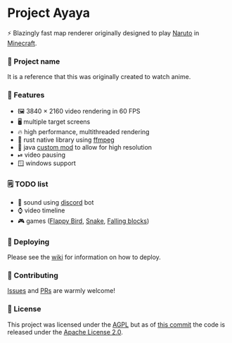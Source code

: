 # Project Ayaya

⚡ Blazingly fast map renderer originally designed to play [Naruto](https://en.wikipedia.org/wiki/Naruto) in [Minecraft](https://en.wikipedia.org/wiki/Minecraft).

### 💬 Project name

It is a reference that this was originally created to watch anime.

### 💖 Features

 - 🖼 3840 × 2160 video rendering in 60 FPS
 - 🖥 multiple target screens
 - 🔥 high performance, multithreaded rendering
 - 🦀 rust native library using [ffmpeg](https://ffmpeg.org/)
 - 🍵 java [custom mod](https://github.com/WcaleNieWolny/ProjectAyaya/tree/master/fastmaprenderer) to allow for high resolution
 - ⏯ video pausing
 - 🪟 windows support

### 🗒 TODO list

 - 📢 sound using [discord](https://discord.com/) bot
 - ⌚ video timeline
 - 🎮 games ([Flappy Bird](https://en.wikipedia.org/wiki/Flappy_Bird), [Snake](https://en.wikipedia.org/wiki/Snake_(video_game_genre)), [Falling blocks](https://en.wikipedia.org/wiki/Tetris)) 

### 🚀 Deploying
Please see the [wiki](https://github.com/WcaleNieWolny/ProjectAyaya/wiki) for information on how to deploy.

### 🤝 Contributing

[Issues](https://github.com/WcaleNieWolny/ProjectAyaya/issues) and [PRs](https://github.com/WcaleNieWolny/ProjectAyaya/pulls) are warmly welcome!

### 📜 License

This project was licensed under the [AGPL](https://choosealicense.com/licenses/agpl-3.0/#) but as of [this commit](https://github.com/WcaleNieWolny/ProjectAyaya/commit/1c01290c86a800227cb9d5bb48209cde5a5f631e) the code is released under the [Apache License 2.0](https://choosealicense.com/licenses/apache-2.0/).